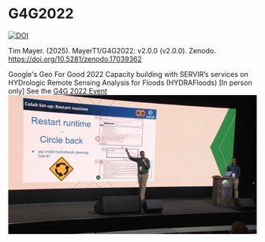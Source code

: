 # G4G2022

[![DOI](https://zenodo.org/badge/DOI/10.5281/zenodo.17039362.svg)](https://doi.org/10.5281/zenodo.17039362)

Tim Mayer. (2025). MayerT1/G4G2022: v2.0.0 (v2.0.0). Zenodo. https://doi.org/10.5281/zenodo.17039362

Google's Geo For Good 2022 Capacity building with SERVIR’s services on HYDrologic Remote Sensing Analysis for Floods (HYDRAFloods) [In person only]
See the [G4G 2022 Event](https://earthoutreachonair.withgoogle.com/events/geoforgood22?talk=day2-tracktwo-talk2)
[![Watch the video](https://github.com/MayerT1/G4G2022/blob/main/wt_2.png)](https://youtu.be/uCzNxG4Q9aI?si=_qF8vBDSc76bISkz)

